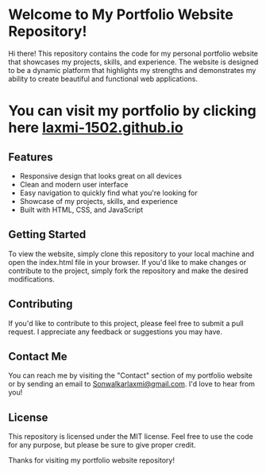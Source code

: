 # Welcome to My Portfolio Website Repository!
Hi there! This repository contains the code for my personal portfolio website that showcases my projects, skills, and experience. The website is designed to be a dynamic platform that highlights my strengths and demonstrates my ability to create beautiful and functional web applications.

# You can visit my portfolio by clicking here <a href="https://Laxmi-1502.github.io.">laxmi-1502.github.io<a>

## Features
* Responsive design that looks great on all devices
* Clean and modern user interface
* Easy navigation to quickly find what you're looking for
* Showcase of my projects, skills, and experience
* Built with HTML, CSS, and JavaScript

## Getting Started
To view the website, simply clone this repository to your local machine and open the index.html file in your browser. If you'd like to make changes or contribute to the project, simply fork the repository and make the desired modifications.

## Contributing
If you'd like to contribute to this project, please feel free to submit a pull request. I appreciate any feedback or suggestions you may have.

## Contact Me
You can reach me by visiting the "Contact" section of my portfolio website or by sending an email to Sonwalkarlaxmi@gmail.com. I'd love to hear from you!

## License
This repository is licensed under the MIT license. Feel free to use the code for any purpose, but please be sure to give proper credit.

Thanks for visiting my portfolio website repository!
